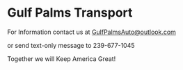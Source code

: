# Gulf Palms Transport
For Information contact us at GulfPalmsAuto@outlook.com

   or send text-only message to 239-677-1045

Together we will Keep America Great!
